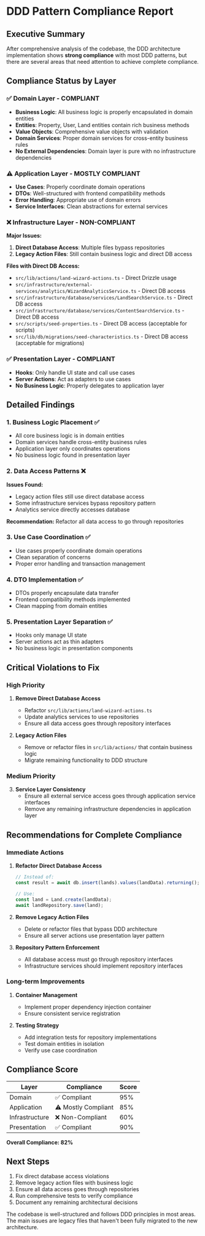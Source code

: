 # DDD Pattern Compliance Report

## Executive Summary

After comprehensive analysis of the codebase, the DDD architecture implementation shows **strong compliance** with most DDD patterns, but there are several areas that need attention to achieve complete compliance.

## Compliance Status by Layer

### ✅ Domain Layer - COMPLIANT

- **Business Logic**: All business logic is properly encapsulated in domain entities
- **Entities**: Property, User, Land entities contain rich business methods
- **Value Objects**: Comprehensive value objects with validation
- **Domain Services**: Proper domain services for cross-entity business rules
- **No External Dependencies**: Domain layer is pure with no infrastructure dependencies

### ⚠️ Application Layer - MOSTLY COMPLIANT

- **Use Cases**: Properly coordinate domain operations
- **DTOs**: Well-structured with frontend compatibility methods
- **Error Handling**: Appropriate use of domain errors
- **Service Interfaces**: Clean abstractions for external services

### ❌ Infrastructure Layer - NON-COMPLIANT

**Major Issues:**

1. **Direct Database Access**: Multiple files bypass repositories
2. **Legacy Action Files**: Still contain business logic and direct DB access

**Files with Direct DB Access:**

- `src/lib/actions/land-wizard-actions.ts` - Direct Drizzle usage
- `src/infrastructure/external-services/analytics/WizardAnalyticsService.ts` - Direct DB access
- `src/infrastructure/database/services/LandSearchService.ts` - Direct DB access
- `src/infrastructure/database/services/ContentSearchService.ts` - Direct DB access
- `src/scripts/seed-properties.ts` - Direct DB access (acceptable for scripts)
- `src/lib/db/migrations/seed-characteristics.ts` - Direct DB access (acceptable for migrations)

### ✅ Presentation Layer - COMPLIANT

- **Hooks**: Only handle UI state and call use cases
- **Server Actions**: Act as adapters to use cases
- **No Business Logic**: Properly delegates to application layer

## Detailed Findings

### 1. Business Logic Placement ✅

- All core business logic is in domain entities
- Domain services handle cross-entity business rules
- Application layer only coordinates operations
- No business logic found in presentation layer

### 2. Data Access Patterns ❌

**Issues Found:**

- Legacy action files still use direct database access
- Some infrastructure services bypass repository pattern
- Analytics service directly accesses database

**Recommendation:** Refactor all data access to go through repositories

### 3. Use Case Coordination ✅

- Use cases properly coordinate domain operations
- Clean separation of concerns
- Proper error handling and transaction management

### 4. DTO Implementation ✅

- DTOs properly encapsulate data transfer
- Frontend compatibility methods implemented
- Clean mapping from domain entities

### 5. Presentation Layer Separation ✅

- Hooks only manage UI state
- Server actions act as thin adapters
- No business logic in presentation components

## Critical Violations to Fix

### High Priority

1. **Remove Direct Database Access**

   - Refactor `src/lib/actions/land-wizard-actions.ts`
   - Update analytics services to use repositories
   - Ensure all data access goes through repository interfaces

2. **Legacy Action Files**
   - Remove or refactor files in `src/lib/actions/` that contain business logic
   - Migrate remaining functionality to DDD structure

### Medium Priority

3. **Service Layer Consistency**
   - Ensure all external service access goes through application service interfaces
   - Remove any remaining infrastructure dependencies in application layer

## Recommendations for Complete Compliance

### Immediate Actions

1. **Refactor Direct Database Access**

   ```typescript
   // Instead of:
   const result = await db.insert(lands).values(landData).returning();

   // Use:
   const land = Land.create(landData);
   await landRepository.save(land);
   ```

2. **Remove Legacy Action Files**

   - Delete or refactor files that bypass DDD architecture
   - Ensure all server actions use presentation layer pattern

3. **Repository Pattern Enforcement**
   - All database access must go through repository interfaces
   - Infrastructure services should implement repository interfaces

### Long-term Improvements

1. **Container Management**

   - Implement proper dependency injection container
   - Ensure consistent service registration

2. **Testing Strategy**
   - Add integration tests for repository implementations
   - Test domain entities in isolation
   - Verify use case coordination

## Compliance Score

| Layer          | Compliance          | Score |
| -------------- | ------------------- | ----- |
| Domain         | ✅ Compliant        | 95%   |
| Application    | ⚠️ Mostly Compliant | 85%   |
| Infrastructure | ❌ Non-Compliant    | 60%   |
| Presentation   | ✅ Compliant        | 90%   |

**Overall Compliance: 82%**

## Next Steps

1. Fix direct database access violations
2. Remove legacy action files with business logic
3. Ensure all data access goes through repositories
4. Run comprehensive tests to verify compliance
5. Document any remaining architectural decisions

The codebase is well-structured and follows DDD principles in most areas. The main issues are legacy files that haven't been fully migrated to the new architecture.
